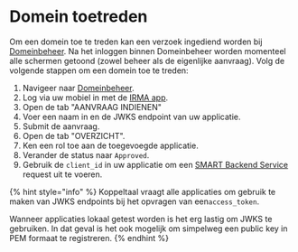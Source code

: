 # Domein toetreden

Om een domein toe te treden kan een verzoek ingediend worden bij [Domeinbeheer](https://smart-backend-services.koppeltaal.headease.nl/register). Na het inloggen binnen Domeinbeheer worden momenteel alle schermen getoond \(zowel beheer als de eigenlijke  aanvraag\). Volg de volgende stappen om een domein toe te treden:

1. Navigeer naar [Domeinbeheer](https://smart-backend-services.koppeltaal.headease.nl/register).
2. Log via uw mobiel in met de [IRMA app](https://irma.app/).
3. Open de tab "AANVRAAG INDIENEN"
4. Voer een naam in en de JWKS endpoint van uw applicatie.
5. Submit de aanvraag.
6. Open de tab "OVERZICHT".
7. Ken een rol toe aan de toegevoegde applicatie.
8. Verander de status naar `Approved`.
9. Gebruik de `client_id` in uw applicatie om een [SMART Backend Service](../technische-howto/connectie-maken-met-koppeltaal/smart-backend-service.md) request uit te voeren.

{% hint style="info" %}
Koppeltaal vraagt alle applicaties om gebruik te maken van JWKS endpoints bij het opvragen van een`access_token`.   
  
Wanneer applicaties lokaal getest worden is het erg lastig om JWKS te gebruiken. In dat geval is het ook mogelijk om simpelweg een public key in PEM formaat te registreren.
{% endhint %}

